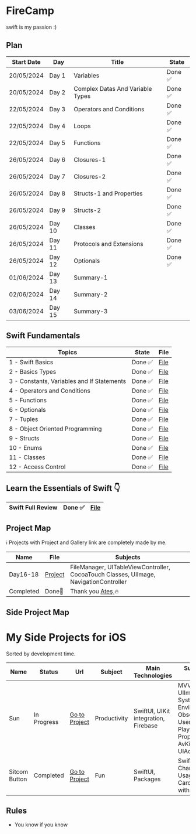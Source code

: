 # FireCamp
swift is my passion :) 

## Plan

| Start Date | Day | Title                              | State         | 
|------------|-----|------------------------------------| ------------- | 
| 20/05/2024 | Day 1 |Variables | Done ✅  |
| 20/05/2024 | Day 2 |Complex Datas And Variable Types | Done ✅  |
| 22/05/2024 | Day 3 |Operators and Conditions |  Done ✅ |
| 22/05/2024 | Day 4 |Loops | Done ✅ |
| 22/05/2024 | Day 5 |Functions |Done ✅ |
| 26/05/2024 | Day 6 |Closures-1 | Done ✅|
| 26/05/2024 | Day 7 |Closures-2| Done ✅  |
| 26/05/2024 | Day 8 |Structs-1 and Properties | Done ✅|
| 26/05/2024 | Day 9 |Structs-2 | Done ✅|
| 26/05/2024 | Day 10 |Classes | Done ✅|
| 26/05/2024 | Day 11 |Protocols and Extensions | Done ✅|
| 26/05/2024 | Day 12 |Optionals |Done ✅ |
| 01/06/2024 | Day 13 |Summary-1| |
| 02/06/2024 | Day 14 |Summary-2 |   |
| 03/06/2024 | Day 15 |Summary-3 | |

## Swift Fundamentals
| Topics                                       | State         | File          | 
| -------------------------------------------- | ------------- | ------------- | 
|  1 - Swift Basics                            | Done ✅       | <a href = "https://github.com/japsadev/FireCamp/blob/c0ed7b23dc46d7556c2ea2b24a36be94c8906f8d/SwiftBasics.md"> File </a> |
|  2 - Basics Types                            | Done ✅       | <a href = "https://github.com/japsadev/FireCamp/blob/bed85aa3d956cd9d218e1f05aa60fb523e64b898/BasicTypes.md"> File </a> |
|  3 - Constants, Variables and If Statements  | Done ✅       | <a href = "https://github.com/japsadev/FireCamp/blob/c7d56b8eaf350d42b9d18d8f75c04aea0bb0bb55/ConstantVariableAndIfStatements.md"> File </a> |
|  4 - Operators and Conditions                | Done ✅       | <a href = "https://github.com/japsadev/FireCamp/blob/6fc121c48653432d464138967e61bfd7616d5c30/OperatorsAndConditions.md"> File </a> |
|  5 - Functions                               | Done ✅       | <a href = "https://github.com/japsadev/FireCamp/blob/2441451a5d491401cd353989e98403dd3654de5c/Functions.md"> File </a> |
|  6 - Optionals                               | Done ✅       | <a href = "https://github.com/japsadev/FireCamp/blob/28f5f21b438fffb7a5e60283895ed75e3813e953/Optionals.md"> File </a> |
|  7 - Tuples                                  | Done ✅       | <a href = "https://github.com/japsadev/FireCamp/blob/9432d61e1f7dedf3146ac11848198cd42bed567a/Tuples.md"> File </a> |
|  8 - Object Oriented Programming             | Done ✅       | <a href = "https://github.com/japsadev/FireCamp/blob/c43087fa9b7fd2c78a8ac4bf6b6ea51eb87c46ba/ObjectOrientedProgramming.md"> File </a> |
|  9 - Structs                                 | Done ✅       | <a href = "https://github.com/japsadev/FireCamp/blob/628b7f64ef592b74ad03e74762228e630e054a44/Structs.md"> File </a> |
|  10 - Enums                                  | Done ✅       | <a href = "https://github.com/japsadev/FireCamp/blob/fd0bd9f151d5ce7adf588c2b7c2d894bcaa17318/Enums.md"> File </a> |
|  11 - Classes                                | Done ✅       | <a href = "https://github.com/japsadev/FireCamp/blob/d0fb76d61f23ec72c4b855813f32ad6912638a09/Classes.md"> File </a> |
|  12 - Access Control                         | Done ✅       | <a href = "https://github.com/japsadev/FireCamp/blob/fa88a8cc9b7cac2be456ae6926cdb995eb5e1a84/AccessControl.md"> File </a> |

## Learn the Essentials of Swift 👇
| Swift Full Review                            | Done ✅       | <a href = ""> File </a>  | 
| -------------------------------------------- | ------------- | ------------- | 

## Project Map
ℹ️ Projects with Project and Gallery link are completely made by me.

| Name | File | Subjects |
| ---- | ---- | -------- |
| Day16-18 | <a href="https://github.com/japsadev/SitcomButton"> Project </a>| FileManager, UITableViewController, CocoaTouch Classes, UIImage, NavigationController |
| Completed | Done🎉 | Thank you <a href = "https://github.com/devmehmetates"> Ateş </a> 🔥|

## Side Project Map

# My Side Projects for iOS
Sorted by development time.

| Name | Status | Url | Subject | Main Technologies | Sub Technologies or Target |
| ---- | ------ | --- | ------- | ----------------- | ---------------- |
| Sun | In Progress |  <a href="https://github.com/japsadev/SitcomButton">Go to Project</a> | Productivity | SwiftUI, UIKit integration, Firebase | MVVM, WebKit, UIImagePicker, Auth-System, EnvironmentObjects, ObservedObjects, UserDefaults, Video-Player, Pure iOS Properties, Unit Tests, AvKit, 3D Touch, UIActitivityViewController |
| Sitcom Button | Completed | <a href="https://github.com/japsadev/SitcomButton">Go to Project</a> | Fun | SwiftUI, Packages | SwiftUI Animations, Charts, Custom-API Usage, 3D Touch, Carousel Views(Made with Native SwiftUI)|

## Rules

+ You know if you know
